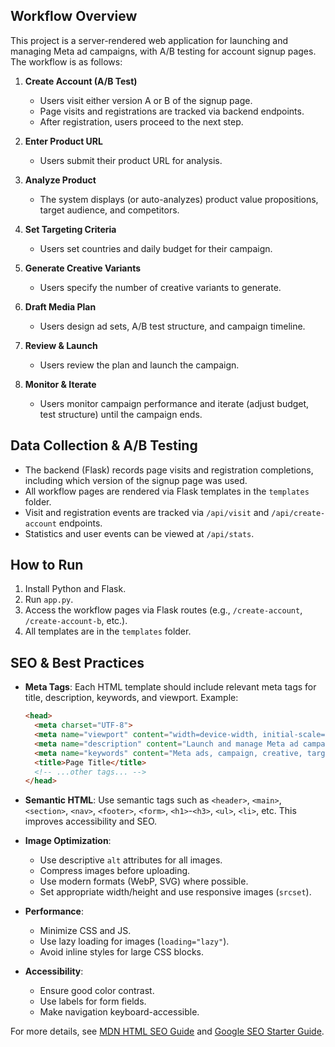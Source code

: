 
## Workflow Overview

This project is a server-rendered web application for launching and managing Meta ad campaigns, with A/B testing for account signup pages. The workflow is as follows:

1. **Create Account (A/B Test)**
   - Users visit either version A or B of the signup page.
   - Page visits and registrations are tracked via backend endpoints.
   - After registration, users proceed to the next step.

2. **Enter Product URL**
   - Users submit their product URL for analysis.

3. **Analyze Product**
   - The system displays (or auto-analyzes) product value propositions, target audience, and competitors.

4. **Set Targeting Criteria**
   - Users set countries and daily budget for their campaign.

5. **Generate Creative Variants**
   - Users specify the number of creative variants to generate.

6. **Draft Media Plan**
   - Users design ad sets, A/B test structure, and campaign timeline.

7. **Review & Launch**
   - Users review the plan and launch the campaign.

8. **Monitor & Iterate**
   - Users monitor campaign performance and iterate (adjust budget, test structure) until the campaign ends.

## Data Collection & A/B Testing

- The backend (Flask) records page visits and registration completions, including which version of the signup page was used.
- All workflow pages are rendered via Flask templates in the `templates` folder.
- Visit and registration events are tracked via `/api/visit` and `/api/create-account` endpoints.
- Statistics and user events can be viewed at `/api/stats`.

## How to Run

1. Install Python and Flask.
2. Run `app.py`.
3. Access the workflow pages via Flask routes (e.g., `/create-account`, `/create-account-b`, etc.).
4. All templates are in the `templates` folder.

## SEO & Best Practices

- **Meta Tags**: Each HTML template should include relevant meta tags for title, description, keywords, and viewport. Example:
  ```html
  <head>
    <meta charset="UTF-8">
    <meta name="viewport" content="width=device-width, initial-scale=1.0">
    <meta name="description" content="Launch and manage Meta ad campaigns with smart targeting and creative generation.">
    <meta name="keywords" content="Meta ads, campaign, creative, targeting, A/B test, marketing">
    <title>Page Title</title>
    <!-- ...other tags... -->
  </head>
  ```

- **Semantic HTML**: Use semantic tags such as `<header>`, `<main>`, `<section>`, `<nav>`, `<footer>`, `<form>`, `<h1>`-`<h3>`, `<ul>`, `<li>`, etc. This improves accessibility and SEO.

- **Image Optimization**:
  - Use descriptive `alt` attributes for all images.
  - Compress images before uploading.
  - Use modern formats (WebP, SVG) where possible.
  - Set appropriate width/height and use responsive images (`srcset`).

- **Performance**:
  - Minimize CSS and JS.
  - Use lazy loading for images (`loading="lazy"`).
  - Avoid inline styles for large CSS blocks.

- **Accessibility**:
  - Ensure good color contrast.
  - Use labels for form fields.
  - Make navigation keyboard-accessible.

For more details, see [MDN HTML SEO Guide](https://developer.mozilla.org/en-US/docs/Web/HTML/Element/meta) and [Google SEO Starter Guide](https://developers.google.com/search/docs/fundamentals/seo-starter-guide).
